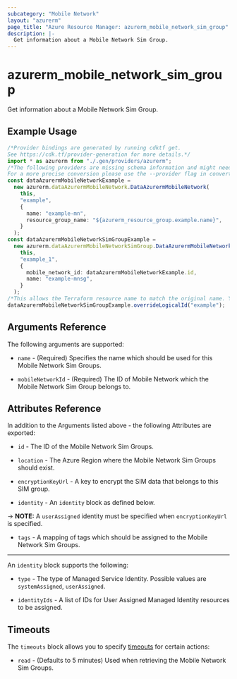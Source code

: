 ```yaml
---
subcategory: "Mobile Network"
layout: "azurerm"
page_title: "Azure Resource Manager: azurerm_mobile_network_sim_group"
description: |-
  Get information about a Mobile Network Sim Group.
---
```


# azurerm\_mobile\_network\_sim\_group

Get information about a Mobile Network Sim Group.

## Example Usage

```typescript
/*Provider bindings are generated by running cdktf get.
See https://cdk.tf/provider-generation for more details.*/
import * as azurerm from "./.gen/providers/azurerm";
/*The following providers are missing schema information and might need manual adjustments to synthesize correctly: azurerm.
For a more precise conversion please use the --provider flag in convert.*/
const dataAzurermMobileNetworkExample =
  new azurerm.dataAzurermMobileNetwork.DataAzurermMobileNetwork(
    this,
    "example",
    {
      name: "example-mn",
      resource_group_name: "${azurerm_resource_group.example.name}",
    }
  );
const dataAzurermMobileNetworkSimGroupExample =
  new azurerm.dataAzurermMobileNetworkSimGroup.DataAzurermMobileNetworkSimGroup(
    this,
    "example_1",
    {
      mobile_network_id: dataAzurermMobileNetworkExample.id,
      name: "example-mnsg",
    }
  );
/*This allows the Terraform resource name to match the original name. You can remove the call if you don't need them to match.*/
dataAzurermMobileNetworkSimGroupExample.overrideLogicalId("example");

```

## Arguments Reference

The following arguments are supported:

*   `name` - (Required) Specifies the name which should be used for this Mobile Network Sim Groups.

*   `mobileNetworkId` - (Required) The ID of Mobile Network which the Mobile Network Sim Group belongs to.

## Attributes Reference

In addition to the Arguments listed above - the following Attributes are exported:

*   `id` - The ID of the Mobile Network Sim Groups.

*   `location` - The Azure Region where the Mobile Network Sim Groups should exist.

*   `encryptionKeyUrl` - A key to encrypt the SIM data that belongs to this SIM group.

*   `identity` - An `identity` block as defined below.

\-> **NOTE:** A `userAssigned` identity must be specified when `encryptionKeyUrl` is specified.

* `tags` - A mapping of tags which should be assigned to the Mobile Network Sim Groups.

***

An `identity` block supports the following:

*   `type` - The type of Managed Service Identity. Possible values are `systemAssigned`, `userAssigned`.

*   `identityIds` - A list of IDs for User Assigned Managed Identity resources to be assigned.

## Timeouts

The `timeouts` block allows you to specify [timeouts](https://www.terraform.io/docs/configuration/resources.html#timeouts) for certain actions:

* `read` - (Defaults to 5 minutes) Used when retrieving the Mobile Network Sim Groups.

